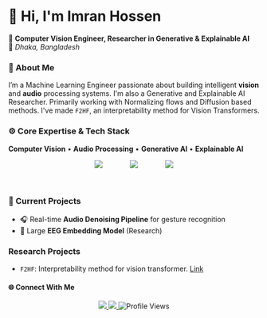 # 👋 Hi, I'm **Imran Hossen**<br>
🔬 **Computer Vision Engineer, Researcher in Generative & Explainable AI**  
📍 *Dhaka, Bangladesh*


### 🧠 About Me  
I’m a Machine Learning Engineer passionate about building intelligent **vision** and **audio** processing systems. 
I'm also a Generative and Explainable AI Researcher. Primarily working with Normalizing flows and Diffusion based methods. I've made `F2HF`, an interpretability method for Vision Transformers. 
<br>

### ⚙️ Core Expertise & Tech Stack  
**Computer Vision** • **Audio Processing** • **Generative AI** • **Explainable AI**

<p align="center">
  <img src="https://skillicons.dev/icons?i=python,cpp" />&nbsp;&nbsp;&nbsp;&nbsp;&nbsp;&nbsp;  &nbsp;&nbsp;&nbsp;&nbsp;&nbsp;&nbsp;
  <img src="https://skillicons.dev/icons?i=pytorch,tensorflow,opencv" />&nbsp;&nbsp;&nbsp;&nbsp;&nbsp;&nbsp;  &nbsp;&nbsp;&nbsp;&nbsp;&nbsp;&nbsp;
  <img src="https://skillicons.dev/icons?i=aws,django,docker" />
</p>

<br>

### 🚀 Current Projects  
- 🎧 Real-time **Audio Denoising Pipeline** for gesture recognition  
- 🧠 Large **EEG Embedding Model** (Research)  


### Research Projects

- `F2HF`: Interpretability method for vision transformer. <a href="https://github.com/imrnh/f2hf">Link</a>


#### 🌐 Connect With Me  
<p align="center">
  <a href="mailto:mu.imran2002@gmail.com">
    <img src="https://img.shields.io/badge/Email-Contact%20Me-blue?style=flat-square&logo=gmail" />
  </a>
  <a href="https://linkedin.com/in/imrnh">
    <img src="https://img.shields.io/badge/LinkedIn-Profile-blue?style=flat-square&logo=linkedin" />
  </a>
    <img src="https://komarev.com/ghpvc/?username=imrnh&color=blue&style=flat-square" alt="Profile Views" />

</p>
